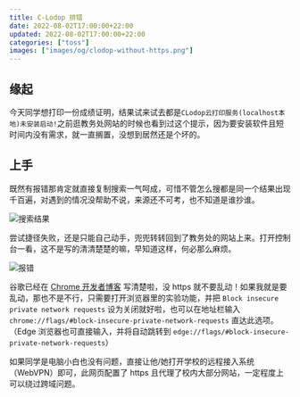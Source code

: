 ```yaml
---
title: C-Lodop 排错
date: 2022-08-02T17:00:00+22:00
updated: 2022-08-02T17:00:00+22:00
categories: ["toss"]
images: ["images/og/clodop-without-https.png"]
---
```


## 缘起

今天同学想打印一份成绩证明，结果试来试去都是`CLodop云打印服务(localhost本地)未安装启动!`之前逛教务处网站的时候也看到过这个提示，因为要安装软件且短时间内没有需求，就一直搁置，没想到居然还是个坏的。<!--more-->

## 上手

既然有报错那肯定就直接复制搜索一气呵成，可惜不管怎么搜都是同一个结果出现千百遍，对遇到的情况没帮助不说，来源还不可考，也不知道是谁抄谁。

![搜索结果](../../images/clodop-without-https/bing-search.webp)

尝试捷径失败，还是只能自己动手，兜兜转转回到了教务处的网站上来。打开控制台一看，这不是写的清清楚楚的嘛，早知道这样，何必那么麻烦。

![报错](../../images/clodop-without-https/ensure-private-network-requests-are-made-from-secure-contexts.webp)

谷歌已经在 [Chrome 开发者博客](https://developer.chrome.com/blog/private-network-access-update/) 写清楚啦，没 https 就不要乱动！如果我就是要乱动，那也不是不行，只需要打开浏览器里的实验功能，并把 `Block insecure private network requests` 设为关闭就好啦，也可以在地址栏输入 `chrome://flags/#block-insecure-private-network-requests` 直达此选项。（Edge 浏览器也可直接输入，并将自动跳转到 `edge://flags/#block-insecure-private-network-requests`）

如果同学是电脑小白也没有问题，直接让他/她打开学校的远程接入系统（WebVPN）即可，此网页配置了 https 且代理了校内大部分网站，一定程度上可以绕过跨域问题。